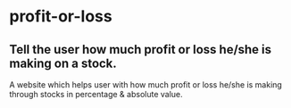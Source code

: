 # profit-or-loss
 
## Tell the user how much profit or loss he/she is making on a stock.
A website which helps user with how much profit or loss he/she is making through stocks in percentage & absolute value.

